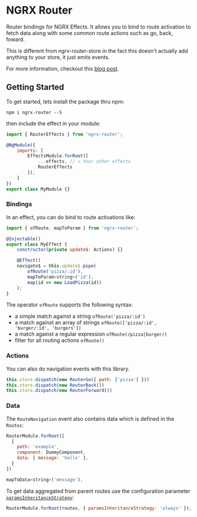 # NGRX Router
Router bindings for NGRX Effects. It allows you to bind to route activation
to fetch data along with some common route actions such as go, back, foward.

This is different from ngrx-router-store in the fact this doesn't actually
add anything to your store, it just emits events.

For more information, checkout this [blog post](https://medium.com/@amcdnl/angular-routing-data-with-ngrx-effects-1cda1bd5e579).

## Getting Started
To get started, lets install the package thru npm:

```
npm i ngrx-router --S
```

then include the effect in your module:

```javascript
import { RouterEffects } from 'ngrx-router';

@NgModule({
    imports: [
        EffectsModule.forRoot([
            ...effects, // < Your other effects
            RouterEffects
        ]),
    ]
})
export class MyModule {}
```

### Bindings
In an effect, you can do bind to route activations like:

```javascript
import { ofRoute, mapToParam } from 'ngrx-router';

@Injectable()
export class MyEffect {
    constructor(private update$: Actions) {}

    @Effect()
    navigate$ = this.update$.pipe(
        ofRoute('pizza/:id'),
        mapToParam<string>('id'),
        map(id => new LoadPizza(id))
    );
}
```

The operator `ofRoute` supports the following syntax:

* a simple match against a string `ofRoute('pizza/:id')`
* a match against an array of strings `ofRoute(['pizza/:id', 'burger/:id', 'burgers'])`
* a match against a regular expression `ofRoute(/pizza|burger/)`
* filter for all routing actions `ofRoute()`

### Actions
You can also do navigation events with this library.

```javascript
this.store.dispatch(new RouterGo({ path: ['pizza'] }))
this.store.dispatch(new RouterBack())
this.store.dispatch(new RouterForward())
```
### Data
The `RouteNavigation` event also contains data which is defined in the `Routes`:

```javascript
RouterModule.forRoot([
  {
    path: 'example',
    component: DummyComponent,
    data: { message: 'hello' },
  }
])
```

```javascript
mapToData<string>('message'),
```

To get data aggregated from parent routes use the configuration parameter [`paramsInheritanceStrategy`](https://angular.io/api/router/Router#paramsInheritanceStrategy):

```javascript
RouterModule.forRoot(routes, { paramsInheritanceStrategy: 'always' });
```
